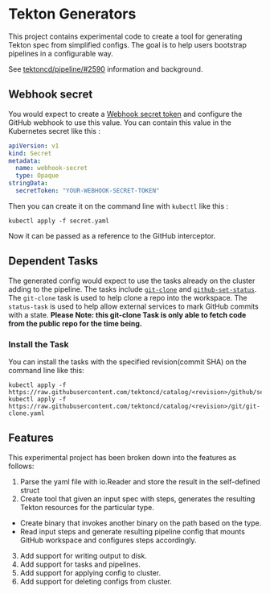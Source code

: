 # Tekton Generators

This project contains experimental code to create a tool for generating Tekton spec from simplified configs. The goal is to help users bootstrap pipelines in a configurable way.

See [tektoncd/pipeline/#2590](https://github.com/tektoncd/pipeline/issues/2590) information and background.

## Webhook secret
You would expect to create a [Webhook secret token](https://developer.github.com/webhooks/securing/#setting-your-secret-token) and configure the GitHub webhook to use this value.
You can contain this value in the Kubernetes secret like this :
```yaml
apiVersion: v1
kind: Secret
metadata:
  name: webhook-secret
  type: Opaque
stringData:
  secretToken: "YOUR-WEBHOOK-SECRET-TOKEN"
```
Then you can create it on the command line with `kubectl` like this :
```
kubectl apply -f secret.yaml
```
Now it can be passed as a reference to the GitHub interceptor.
## Dependent Tasks
The generated config would expect to use the tasks already on the cluster adding to the pipeline. The tasks include [`git-clone`](https://github.com/tektoncd/catalog/blob/master/git/git-clone.yaml) and [`github-set-status`](https://github.com/tektoncd/catalog/blob/master/github/set_status.yaml). The `git-clone` task is used to help clone a repo into the workspace. The `status-task` is used to help allow external services to mark GitHub commits with a state. 
**Please Note: this git-clone Task is only able to fetch code from the public repo for the time being.**
### Install the Task
You can install the tasks with the specified revision(commit SHA) on the command line like this:
```
kubectl apply -f https://raw.githubusercontent.com/tektoncd/catalog/<revision>/github/set_status.yaml
kubectl apply -f https://raw.githubusercontent.com/tektoncd/catalog/<revision>/git/git-clone.yaml
```

## Features

This experimental project has been broken down into the features as follows:

1. Parse the yaml file with io.Reader and store the result in the self-defined struct
2. Create tool that given an input spec with steps, generates the resulting Tekton resources for the particular type.
- Create binary that invokes another binary on the path based on the type.
- Read input steps and generate resulting pipeline config that mounts GitHub workspace and configures steps accordingly.
3. Add support for writing output to disk.
4. Add support for tasks and pipelines.
5. Add support for applying config to cluster.
6. Add support for deleting configs from cluster.

